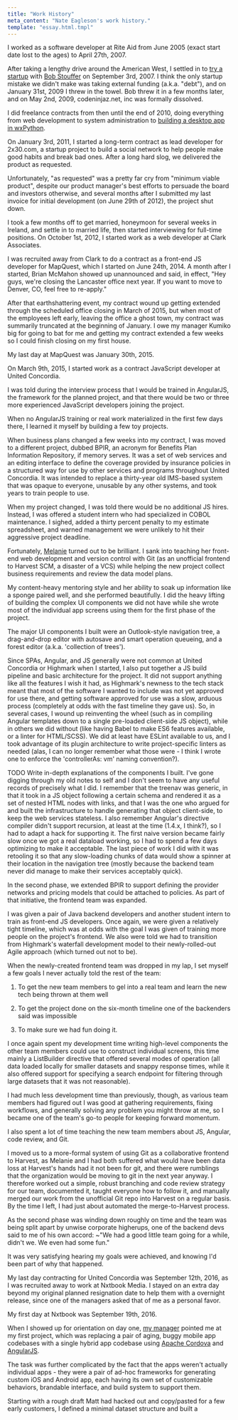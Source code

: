 ```yaml
---
title: "Work History"
meta_content: "Nate Eagleson's work history."
template: "essay.html.tmpl"
---
```


I worked as a software developer at Rite Aid from June 2005 (exact start date
lost to the ages) to April 27th, 2007.

After taking a lengthy drive around the American West, I settled in to [try a
startup](http://www.codeninjaz.net) with [Bob
Stouffer](https://www.bobandkellystouffer.com/) on September 3rd, 2007. I think
the only startup mistake we didn't make was taking external funding (a.k.a.
"debt"), and on January 31st, 2009 I threw in the towel. Bob threw it in a few
months later, and on May 2nd, 2009, codeninjaz.net, inc was formally dissolved.

I did freelance contracts from then until the end of 2010, doing everything
from web development to system administration to [building a desktop app in
wxPython](/work/projects/illuminations).

On January 3rd, 2011, I started a long-term contract as lead developer for
2x30.com, a startup project to build a social network to help people make good
habits and break bad ones. After a long hard slog, we delivered the product as
requested.

Unfortunately, "as requested" was a pretty far cry from "minimum viable
product", despite our product manager's best efforts to persuade the board and
investors otherwise, and several months after I submitted my last invoice for
initial development (on June 29th of 2012), the project shut down.

I took a few months off to get married, honeymoon for several weeks in Ireland,
and settle in to married life, then started interviewing for full-time
positions. On October 1st, 2012, I started work as a web developer at Clark
Associates.

I was recruited away from Clark to do a contract as a front-end JS developer
for MapQuest, which I started on June 24th, 2014. A month after I started,
Brian McMahon showed up unannounced and said, in effect, "Hey guys, we're
closing the Lancaster office next year. If you want to move to Denver, CO, feel
free to re-apply."

After that earthshattering event, my contract wound up getting extended through
the scheduled office closing in March of 2015, but when most of the employees
left early, leaving the office a ghost town, my contract was summarily
truncated at the beginning of January. I owe my manager Kumiko big for going to
bat for me and getting my contract extended a few weeks so I could finish
closing on my first house.

My last day at MapQuest was January 30th, 2015.

On March 9th, 2015, I started work as a contract JavaScript developer at United
Concordia.

I was told during the interview process that I would be trained in AngularJS,
the framework for the planned project, and that there would be two or three more
experienced JavaScript developers joining the project.

When no AngularJS training or real work materialized in the first few days
there, I learned it myself by building a few toy projects.

When business plans changed a few weeks into my contract, I was moved to a
different project, dubbed BPIR, an acronym for Benefits Plan Information
Repository, if memory serves. It was a set of web services and an editing
interface to define the coverage provided by insurance policies in a structured
way for use by other services and programs throughout United Concordia. It was
intended to replace a thirty-year old IMS-based system that was opaque to
everyone, unusable by any other systems, and took years to train people to use.

When my project changed, I was told there would be no additional JS hires.
Instead, I was offered a student intern who had specialized in COBOL
maintenance. I sighed, added a thirty percent penalty to my estimate
spreadsheet, and warned management we were unlikely to hit their aggressive
project deadline.

Fortunately, [Melanie](https://www.linkedin.com/in/melanie-durko-61197282)
turned out to be brilliant. I sank into teaching her front-end web development
and version control with Git (as an unofficial frontend to Harvest SCM, a
disaster of a VCS) while helping the new project collect business requirements
and review the data model plans.

My content-heavy mentoring style and her ability to soak up information like a
sponge paired well, and she performed beautifully. I did the heavy lifting of
building the complex UI components we did not have while she wrote most of the
individual app screens using them for the first phase of the project.

The major UI components I built were an Outlook-style navigation tree, a
drag-and-drop editor with autosave and smart operation queueing, and a forest
editor (a.k.a. 'collection of trees').

Since SPAs, Angular, and JS generally were not common at United Concordia or
Highmark when I started, I also put together a JS build pipeline and basic
architecture for the project. It did not support anything like all the features
I wish it had, as Highmark's newness to the tech stack meant that most of the
software I wanted to include was not yet approved for use there, and getting
software approved for use was a slow, arduous process (completely at odds with
the fast timeline they gave us). So, in several cases, I wound up reinventing
the wheel (such as in compiling Angular templates down to a single pre-loaded
client-side JS object), while in others we did without (like having Babel to
make ES6 features available, or a linter for HTML/SCSS). We did at least have
ESLint available to us, and I took advantage of its plugin architecture to
write project-specific linters as needed (alas, I can no longer remember what
those were - I think I wrote one to enforce the 'controllerAs: vm' naming
convention?).

TODO Write in-depth explanations of the components I built. I've gone digging
through my old notes to self and I don't seem to have any useful records of
precisely what I did. I remember that the treenav was generic, in that it took
in a JS object following a certain schema and rendered it as a set of nested
HTML nodes with links, and that I was the one who argued for and built the
infrastructure to handle generating that object client-side, to keep the web
services stateless. I also remember Angular's directive compiler didn't support
recursion, at least at the time (1.4.x, I think?), so I had to adapt a hack for
supporting it. The first naive version became fairly slow once we got a real
dataload working, so I had to spend a few days optimizing to make it
acceptable. The last piece of work I did with it was retooling it so that any
slow-loading chunks of data would show a spinner at their location in the
navigation tree (mostly because the backend team never did manage to make their
services acceptably quick).

In the second phase, we extended BPIR to support defining the provider networks
and pricing models that could be attached to policies. As part of that
initiative, the frontend team was expanded.

I was given a pair of Java backend developers and another student intern to
train as front-end JS developers. Once again, we were given a relatively tight
timeline, which was at odds with the goal I was given of training more people
on the project's frontend. We also were told we had to transition from
Highmark's waterfall development model to their newly-rolled-out Agile approach
(which turned out not to be).

When the newly-created frontend team was dropped in my lap, I set myself a few
goals I never actually told the rest of the team:

1) To get the new team members to gel into a real team and learn the new tech
   being thrown at them well

2) To get the project done on the six-month timeline one of the backenders said
   was impossible

3) To make sure we had fun doing it.

I once again spent my development time writing high-level components the other
team members could use to construct individual screens, this time mainly a
ListBuilder directive that offered several modes of operation (all data loaded
locally for smaller datasets and snappy response times, while it also offered
support for specifying a search endpoint for filtering through large datasets
that it was not reasonable).

I had much less development time than previously, though, as various team
members had figured out I was good at gathering requirements, fixing workflows,
and generally solving any problem you might throw at me, so I became one of the
team's go-to people for keeping forward momentum.

I also spent a lot of time teaching the new team members about JS, Angular,
code review, and Git.

I moved us to a more-formal system of using Git as a collaborative frontend to
Harvest, as Melanie and I had both suffered what would have been data loss at
Harvest's hands had it not been for git, and there were rumblings that the
organization would be moving to git in the next year anyway. I therefore worked
out a simple, robust branching and code review strategy for our team,
documented it, taught everyone how to follow it, and manually merged our work
from the unofficial Git repo into Harvest on a regular basis. By the time I
left, I had just about automated the merge-to-Harvest process.

As the second phase was winding down roughly on time and the team was being
split apart by unwise corporate higherups, one of the backend devs said to me
of his own accord: ~"We had a good little team going for a while, didn't we. We
even had some fun."

It was very satisfying hearing my goals were achieved, and knowing I'd been
part of why that happened.

My last day contracting for United Concordia was September 12th, 2016, as I was
recruited away to work at Nxtbook Media. I stayed on an extra day beyond my
original planned resignation date to help them with a overnight release, since
one of the managers asked that of me as a personal favor.

My first day at Nxtbook was September 19th, 2016.

When I showed up for orientation on day one, [my
manager](https://github.com/mattguest) pointed me at my first project, which
was replacing a pair of aging, buggy mobile app codebases with a single hybrid
app codebase using [Apache Cordova](https://cordova.apache.org/) and
[AngularJS](https://angularjs.org/).

The task was further complicated by the fact that the apps weren't actually
individual apps - they were a pair of ad-hoc frameworks for generating custom
iOS and Android app, each having its own set of customizable behaviors,
brandable interface, and build system to support them.

Starting with a rough draft Matt had hacked out and copy/pasted for a few early
customers, I defined a minimal dataset structure and built a
